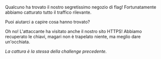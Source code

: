 Qualcuno ha trovato il nostro segretissimo negozio di flag! Fortunatamente abbiamo catturato tutto il traffico rilevante.

Puoi aiutarci a capire cosa hanno trovato?

Oh no! L'attaccante ha visitato anche il nostro sito HTTPS! Abbiamo recuperato le chiavi, magari non è trapelato niente, ma meglio dare un'occhiata.

_La cattura è la stessa della challenge precedente._
